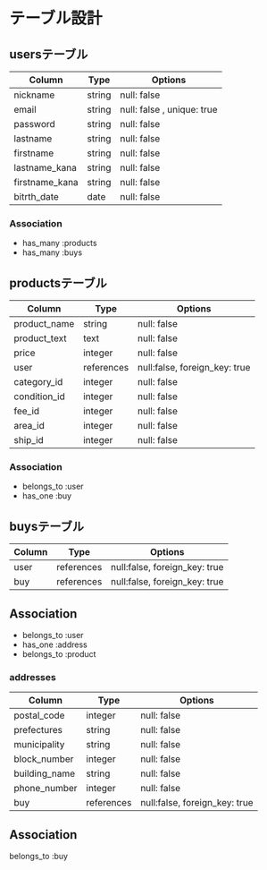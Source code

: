 # テーブル設計

## usersテーブル
| Column         | Type    | Options                       |
| -------------- | ------- | ----------------------------- |
| nickname       | string  | null:  false                  |
| email          | string  | null:  false ,   unique: true |
| password       | string  | null:  false                  |
| lastname       | string  | null:  false                  |
| firstname      | string  | null:  false                  |
| lastname_kana  | string  | null:  false                  |
| firstname_kana | string  | null:  false                  |
| bitrth_date    | date | null:  false                  |



### Association
- has_many :products
- has_many :buys



## productsテーブル
| Column         | Type       | Options                       |
| -------------- | ------- | ----------------------------- |
| product_name   | string       | null:  false                  |
| product_text   | text       | null:  false                  |
| price          | integer    | null:  false                  |
| user    | references | null:false, foreign_key: true |
| category_id       | integer    | null:  false                  |
| condition_id      | integer     | null:  false                  |
| fee_id   | integer     | null:  false                  |
| area_id | integer     | null:  false                  |
| ship_id       | integer     | null:  false                  |


### Association
- belongs_to :user
- has_one :buy



## buysテーブル 
| Column         | Type       | Options               |
| -------------- | ------- | ----------------------------- |
|user          |references | null:false, foreign_key: true |
|buy    |  references | null:false, foreign_key: true |


## Association
- belongs_to :user
- has_one :address
- belongs_to :product




### addresses
| Column         | Type       | Options               |
| -------------- | ------- | ----------------------------- |
|   postal_code | integer   |  null:  false    |
|   prefectures |   string  |   null:  false    |
|   municipality    |   string  |   null:  false    |
|   block_number    |   integer |   null:  false    |
|   building_name   |   string   |  null:  false    |
|   phone_number    | integer   | null:  false    |
|   buy |references | null:false, foreign_key: true |


## Association
belongs_to :buy
